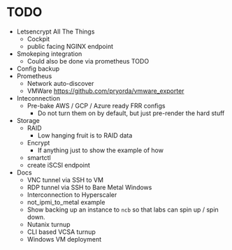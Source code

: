 # TODO

- Letsencrypt All The Things
    - Cockpit
    - public facing NGINX endpoint
- Smokeping integration
    - Could also be done via prometheus TODO
- Config backup
- Prometheus
    - Network auto-discover
    - VMWare https://github.com/pryorda/vmware_exporter
- Inteconnection
    - Pre-bake AWS / GCP / Azure ready FRR configs
        - Do not turn them on by default, but just pre-render the hard stuff
- Storage
    - RAID
        - Low hanging fruit is to RAID data
    - Encrypt
        - If anything just to show the example of how
    - smartctl
    - create iSCSI endpoint
- Docs
    - VNC tunnel via SSH to VM
    - RDP tunnel via SSH to Bare Metal Windows
    - Interconnection to Hyperscaler
    - not_ipmi_to_metal example
    - Show backing up an instance to `ncb` so that labs can spin up / spin down.
    - Nutanix turnup
    - CLI based VCSA turnup
    - Windows VM deployment
